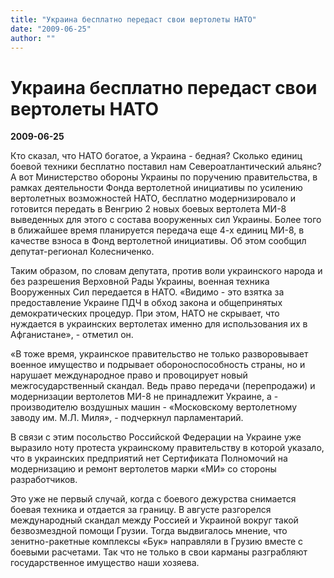```yaml
---
title: "Украина бесплатно передаст свои вертолеты НАТО"
date: "2009-06-25"
author: ""
---
```


# Украина бесплатно передаст свои вертолеты НАТО

**2009-06-25** 

Кто сказал, что НАТО богатое, а Украина - бедная? Сколько единиц боевой техники бесплатно поставил нам Североатлантический альянс? А вот Министерство обороны Украины по поручению правительства, в рамках деятельности Фонда вертолетной инициативы по усилению вертолетных возможностей НАТО, бесплатно модернизировало и готовится передать в Венгрию 2 новых боевых вертолета МИ-8 выведенных для этого с состава вооруженных сил Украины. Более того в ближайшее время планируется передача еще 4-х единиц МИ-8, в качестве взноса в Фонд вертолетной инициативы. Об этом сообщил депутат-регионал Колесниченко.

Таким образом, по словам депутата, против воли украинского народа и без разрешения Верховной Рады Украины, военная техника Вооруженных Сил передается в НАТО. «Видимо - это взятка за предоставление Украине ПДЧ в обход закона и общепринятых демократических процедур. При этом, НАТО не скрывает, что нуждается в украинских вертолетах именно для использования их в Афганистане», - отметил он.

«В тоже время, украинское правительство не только разворовывает военное имущество и подрывает обороноспособность страны, но и нарушает международное право и провоцирует новый межгосударственный скандал. Ведь право передачи (перепродажи) и модернизации вертолетов МИ-8 не принадлежит Украине, а - производителю воздушных машин - «Московскому вертолетному заводу им. М.Л. Миля», - подчеркнул парламентарий.

В связи с этим посольство Российской Федерации на Украине уже выразило ноту протеста украинскому правительству в которой указало, что в украинских предприятий нет Сертификата Полномочий на модернизацию и ремонт вертолетов марки «МИ» со стороны разработчиков.

Это уже не первый случай, когда с боевого дежурства снимается боевая техника и отдается за границу. В августе разгорелся международный скандал между Россией и Украиной вокруг такой безвозмездной помощи Грузии. Тогда выдвигалось мнение, что зенитно-ракетные комплексы «Бук» направляли в Грузию вместе с боевыми расчетами. Так что не только в свои карманы разграбляют государственное имущество наши хозяева.